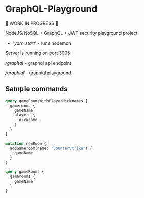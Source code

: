 # GraphQL-Playground
:construction: WORK IN PROGRESS :construction:

NodeJS/NoSQL + GraphQL + JWT security playground project.

* '*yarn start*' - runs nodemon

Server is running on port 3005

*/graphql* - graphql api endpoint

*/graphiql* - graphiql playground

## Sample commands

```graphql
query gameRoomsWithPlayerNicknames {
  gamerooms {
    gameName,
    players {
      nickname
    }
  }
}

mutation newRoom {
  addGameroom(name: "CounterStrike") {
    gameName
  }
}

query gameRooms {
  gamerooms {
    gameName
  }
}
```
